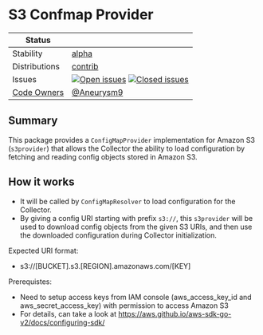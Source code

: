 # S3 Confmap Provider

<!-- status autogenerated section -->
| Status        |           |
| ------------- |-----------|
| Stability     | [alpha]  |
| Distributions | [contrib] |
| Issues        | [![Open issues](https://img.shields.io/github/issues-search/open-telemetry/opentelemetry-collector-contrib?query=is%3Aissue%20is%3Aopen%20label%3Aprovider%2Fs3provider%20&label=open&color=orange&logo=opentelemetry)](https://github.com/open-telemetry/opentelemetry-collector-contrib/issues?q=is%3Aopen+is%3Aissue+label%3Aprovider%2Fs3provider) [![Closed issues](https://img.shields.io/github/issues-search/open-telemetry/opentelemetry-collector-contrib?query=is%3Aissue%20is%3Aclosed%20label%3Aprovider%2Fs3provider%20&label=closed&color=blue&logo=opentelemetry)](https://github.com/open-telemetry/opentelemetry-collector-contrib/issues?q=is%3Aclosed+is%3Aissue+label%3Aprovider%2Fs3provider) |
| [Code Owners](https://github.com/open-telemetry/opentelemetry-collector-contrib/blob/main/CONTRIBUTING.md#becoming-a-code-owner)    | [@Aneurysm9](https://www.github.com/Aneurysm9) |

[alpha]: https://github.com/open-telemetry/opentelemetry-collector/blob/main/docs/component-stability.md#alpha
[contrib]: https://github.com/open-telemetry/opentelemetry-collector-releases/tree/main/distributions/otelcol-contrib
<!-- end autogenerated section -->

## Summary

This package provides a `ConfigMapProvider` implementation for Amazon S3 (`s3provider`) that allows the Collector the ability to load configuration by fetching and reading config objects stored in Amazon S3.

## How it works

- It will be called by `ConfigMapResolver` to load configuration for the Collector.
- By giving a config URI starting with prefix `s3://`, this `s3provider` will be used to download config objects from the given S3 URIs, and then use the downloaded configuration during Collector initialization.

Expected URI format:

- s3://[BUCKET].s3.[REGION].amazonaws.com/[KEY]

Prerequistes:

- Need to setup access keys from IAM console (aws_access_key_id and aws_secret_access_key) with permission to access Amazon S3
- For details, can take a look at https://aws.github.io/aws-sdk-go-v2/docs/configuring-sdk/